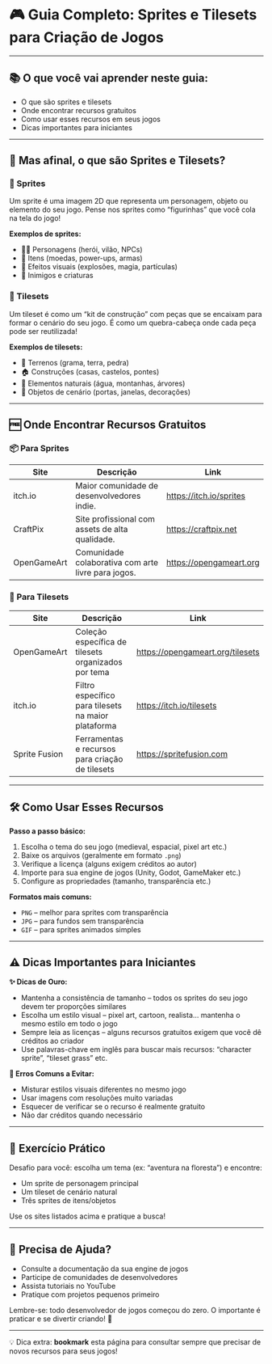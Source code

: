 # 🎮 Guia Completo: Sprites e Tilesets para Criação de Jogos

---

## 📚 O que você vai aprender neste guia:

- O que são sprites e tilesets  
- Onde encontrar recursos gratuitos  
- Como usar esses recursos em seus jogos  
- Dicas importantes para iniciantes  

---

## 🤔 Mas afinal, o que são Sprites e Tilesets?

### 🎨 Sprites

Um sprite é uma imagem 2D que representa um personagem, objeto ou elemento do seu jogo. Pense nos sprites como “figurinhas” que você cola na tela do jogo!

**Exemplos de sprites:**

- 🧙‍♂️ Personagens (herói, vilão, NPCs)  
- 🍄 Itens (moedas, power-ups, armas)  
- 🌟 Efeitos visuais (explosões, magia, partículas)  
- 🦎 Inimigos e criaturas  

### 🧩 Tilesets

Um tileset é como um “kit de construção” com peças que se encaixam para formar o cenário do seu jogo. É como um quebra-cabeça onde cada peça pode ser reutilizada!

**Exemplos de tilesets:**

- 🌱 Terrenos (grama, terra, pedra)  
- 🏠 Construções (casas, castelos, pontes)  
- 🌊 Elementos naturais (água, montanhas, árvores)  
- 🚪 Objetos de cenário (portas, janelas, decorações)  

---

## 🆓 Onde Encontrar Recursos Gratuitos

### 📦 Para Sprites

| Site           | Descrição                                             | Link                        |
|----------------|--------------------------------------------------------|-----------------------------|
| itch.io        | Maior comunidade de desenvolvedores indie.            | https://itch.io/sprites     |
| CraftPix       | Site profissional com assets de alta qualidade.        | https://craftpix.net        |
| OpenGameArt    | Comunidade colaborativa com arte livre para jogos.     | https://opengameart.org     |

### 🧩 Para Tilesets

| Site                    | Descrição                                          | Link                                |
|-------------------------|----------------------------------------------------|-------------------------------------|
| OpenGameArt            | Coleção específica de tilesets organizados por tema| https://opengameart.org/tilesets    |
| itch.io                | Filtro específico para tilesets na maior plataforma| https://itch.io/tilesets            |
| Sprite Fusion          | Ferramentas e recursos para criação de tilesets    | https://spritefusion.com            |

---

## 🛠️ Como Usar Esses Recursos

**Passo a passo básico:**

1. Escolha o tema do seu jogo (medieval, espacial, pixel art etc.)  
2. Baixe os arquivos (geralmente em formato `.png`)  
3. Verifique a licença (alguns exigem créditos ao autor)  
4. Importe para sua engine de jogos (Unity, Godot, GameMaker etc.)  
5. Configure as propriedades (tamanho, transparência etc.)  

**Formatos mais comuns:**

- `PNG` – melhor para sprites com transparência  
- `JPG` – para fundos sem transparência  
- `GIF` – para sprites animados simples  

---

## ⚠️ Dicas Importantes para Iniciantes

**✨ Dicas de Ouro:**

- Mantenha a consistência de tamanho – todos os sprites do seu jogo devem ter proporções similares  
- Escolha um estilo visual – pixel art, cartoon, realista… mantenha o mesmo estilo em todo o jogo  
- Sempre leia as licenças – alguns recursos gratuitos exigem que você dê créditos ao criador  
- Use palavras-chave em inglês para buscar mais recursos: “character sprite”, “tileset grass” etc.  

**🚫 Erros Comuns a Evitar:**

- Misturar estilos visuais diferentes no mesmo jogo  
- Usar imagens com resoluções muito variadas  
- Esquecer de verificar se o recurso é realmente gratuito  
- Não dar créditos quando necessário  

---

## 🎯 Exercício Prático

Desafio para você: escolha um tema (ex: “aventura na floresta”) e encontre:

- Um sprite de personagem principal  
- Um tileset de cenário natural  
- Três sprites de itens/objetos  

Use os sites listados acima e pratique a busca!

---

## 🤝 Precisa de Ajuda?

- Consulte a documentação da sua engine de jogos  
- Participe de comunidades de desenvolvedores  
- Assista tutoriais no YouTube  
- Pratique com projetos pequenos primeiro  

Lembre-se: todo desenvolvedor de jogos começou do zero. O importante é praticar e se divertir criando! 🚀  

---

💡 Dica extra: **bookmark** esta página para consultar sempre que precisar de novos recursos para seus jogos!
